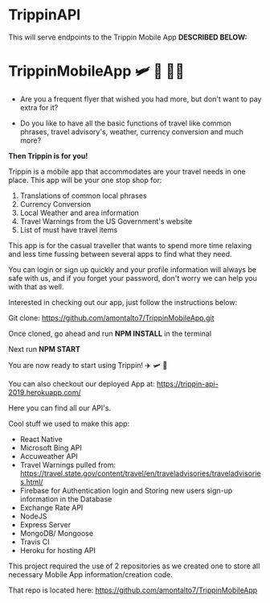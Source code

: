 # TrippinAPI

This will serve endpoints to the Trippin Mobile App **DESCRIBED BELOW:**

# TrippinMobileApp 🛩 🚂 🚎🚢 

- Are you a frequent flyer that wished you had more, but don't want to pay extra for it?

- Do you like to have all the basic functions of travel like common phrases, travel advisory's, weather, currency conversion and much more?

**Then Trippin is for you!**

Trippin is a mobile app that accommodates are your travel needs in one place. This app will be your one stop shop for: 
1. Translations of common local phrases
2. Currency Conversion
3. Local Weather and area information
4. Travel Warnings from the US Government's website
5. List of must have travel items

This app is for the casual traveller that wants to spend more time relaxing and less time fussing between several apps to find what they need.

You can login or sign up quickly and your profile information will always be safe with us, and if you forget your password, don't worry we can help you with that as well.

Interested in checking out our app, just follow the instructions below:

Git clone: https://github.com/amontalto7/TrippinMobileApp.git

Once cloned, go ahead and run **NPM INSTALL** in the terminal

Next run **NPM START**

You are now ready to start using Trippin! ✈️ 🛩 🛫 

You can also checkout our deployed App at: https://trippin-api-2019.herokuapp.com/

Here you can find all our API's. 


Cool stuff we used to make this app:
- React Native
- Microsoft Bing API
- Accuweather API
- Travel Warnings pulled from: https://travel.state.gov/content/travel/en/traveladvisories/traveladvisories.html/
- Firebase for Authentication login and Storing new users sign-up information in the Database
- Exchange Rate API
- NodeJS
- Express Server
- MongoDB/ Mongoose
- Travis CI
- Heroku for hosting API


This project required the use of 2 repositories as we created one to store all necessary Mobile App information/creation code.


That repo is located here: https://github.com/amontalto7/TrippinMobileApp

